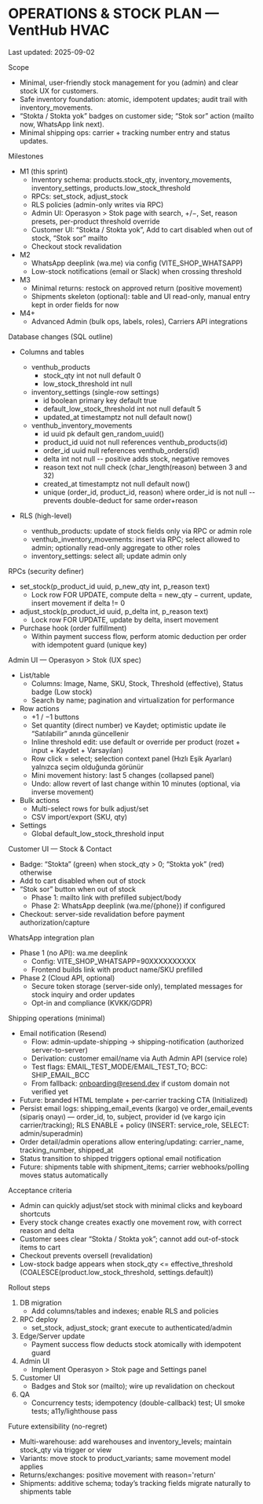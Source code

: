 # OPERATIONS & STOCK PLAN — VentHub HVAC

Last updated: 2025-09-02

Scope
- Minimal, user-friendly stock management for you (admin) and clear stock UX for customers.
- Safe inventory foundation: atomic, idempotent updates; audit trail with inventory_movements.
- “Stokta / Stokta yok” badges on customer side; “Stok sor” action (mailto now, WhatsApp link next).
- Minimal shipping ops: carrier + tracking number entry and status updates.

Milestones
- M1 (this sprint)
  - Inventory schema: products.stock_qty, inventory_movements, inventory_settings, products.low_stock_threshold
  - RPCs: set_stock, adjust_stock
  - RLS policies (admin-only writes via RPC)
  - Admin UI: Operasyon > Stok page with search, +/−, Set, reason presets, per-product threshold override
  - Customer UI: “Stokta / Stokta yok”, Add to cart disabled when out of stock, “Stok sor” mailto
  - Checkout stock revalidation
- M2
  - WhatsApp deeplink (wa.me) via config (VITE_SHOP_WHATSAPP)
  - Low-stock notifications (email or Slack) when crossing threshold
- M3
  - Minimal returns: restock on approved return (positive movement)
  - Shipments skeleton (optional): table and UI read-only, manual entry kept in order fields for now
- M4+
  - Advanced Admin (bulk ops, labels, roles), Carriers API integrations

Database changes (SQL outline)
- Columns and tables
  - venthub_products
    - stock_qty int not null default 0
    - low_stock_threshold int null
  - inventory_settings (single-row settings)
    - id boolean primary key default true
    - default_low_stock_threshold int not null default 5
    - updated_at timestamptz not null default now()
  - venthub_inventory_movements
    - id uuid pk default gen_random_uuid()
    - product_id uuid not null references venthub_products(id)
    - order_id uuid null references venthub_orders(id)
    - delta int not null  -- positive adds stock, negative removes
    - reason text not null check (char_length(reason) between 3 and 32)
    - created_at timestamptz not null default now()
    - unique (order_id, product_id, reason) where order_id is not null  -- prevents double-deduct for same order+reason

- RLS (high-level)
  - venthub_products: update of stock fields only via RPC or admin role
  - venthub_inventory_movements: insert via RPC; select allowed to admin; optionally read-only aggregate to other roles
  - inventory_settings: select all; update admin only

RPCs (security definer)
- set_stock(p_product_id uuid, p_new_qty int, p_reason text)
  - Lock row FOR UPDATE, compute delta = new_qty − current, update, insert movement if delta != 0
- adjust_stock(p_product_id uuid, p_delta int, p_reason text)
  - Lock row FOR UPDATE, update by delta, insert movement
- Purchase hook (order fulfillment)
  - Within payment success flow, perform atomic deduction per order with idempotent guard (unique key)

Admin UI — Operasyon > Stok (UX spec)
- List/table
  - Columns: Image, Name, SKU, Stock, Threshold (effective), Status badge (Low stock)
  - Search by name; pagination and virtualization for performance
- Row actions
  - +1 / −1 buttons
  - Set quantity (direct number) ve Kaydet; optimistic update ile “Satılabilir” anında güncellenir
  - Inline threshold edit: use default or override per product (rozet + input + Kaydet + Varsayılan)
  - Row click = select; selection context panel (Hızlı Eşik Ayarları) yalnızca seçim olduğunda görünür
  - Mini movement history: last 5 changes (collapsed panel)
  - Undo: allow revert of last change within 10 minutes (optional, via inverse movement)
- Bulk actions
  - Multi-select rows for bulk adjust/set
  - CSV import/export (SKU, qty)
- Settings
  - Global default_low_stock_threshold input

Customer UI — Stock & Contact
- Badge: “Stokta” (green) when stock_qty > 0; “Stokta yok” (red) otherwise
- Add to cart disabled when out of stock
- “Stok sor” button when out of stock
  - Phase 1: mailto link with prefilled subject/body
  - Phase 2: WhatsApp deeplink (wa.me/{phone}) if configured
- Checkout: server-side revalidation before payment authorization/capture

WhatsApp integration plan
- Phase 1 (no API): wa.me deeplink
  - Config: VITE_SHOP_WHATSAPP=90XXXXXXXXXX
  - Frontend builds link with product name/SKU prefilled
- Phase 2 (Cloud API, optional)
  - Secure token storage (server-side only), templated messages for stock inquiry and order updates
  - Opt-in and compliance (KVKK/GDPR)

Shipping operations (minimal)
- Email notification (Resend)
  - Flow: admin-update-shipping → shipping-notification (authorized server-to-server)
  - Derivation: customer email/name via Auth Admin API (service role)
  - Test flags: EMAIL_TEST_MODE/EMAIL_TEST_TO; BCC: SHIP_EMAIL_BCC
  - From fallback: onboarding@resend.dev if custom domain not verified yet
- Future: branded HTML template + per‑carrier tracking CTA (Initialized)
- Persist email logs: shipping_email_events (kargo) ve order_email_events (sipariş onayı) — order_id, to, subject, provider id (ve kargo için carrier/tracking); RLS ENABLE + policy (INSERT: service_role, SELECT: admin/superadmin)
- Order detail/admin operations allow entering/updating: carrier_name, tracking_number, shipped_at
- Status transition to shipped triggers optional email notification
- Future: shipments table with shipment_items; carrier webhooks/polling moves status automatically

Acceptance criteria
- Admin can quickly adjust/set stock with minimal clicks and keyboard shortcuts
- Every stock change creates exactly one movement row, with correct reason and delta
- Customer sees clear “Stokta / Stokta yok”; cannot add out-of-stock items to cart
- Checkout prevents oversell (revalidation)
- Low-stock badge appears when stock_qty <= effective_threshold (COALESCE(product.low_stock_threshold, settings.default))

Rollout steps
1) DB migration
   - Add columns/tables and indexes; enable RLS and policies
2) RPC deploy
   - set_stock, adjust_stock; grant execute to authenticated/admin
3) Edge/Server update
   - Payment success flow deducts stock atomically with idempotent guard
4) Admin UI
   - Implement Operasyon > Stok page and Settings panel
5) Customer UI
   - Badges and Stok sor (mailto); wire up revalidation on checkout
6) QA
   - Concurrency tests; idempotency (double-callback) test; UI smoke tests; a11y/lighthouse pass

Future extensibility (no-regret)
- Multi-warehouse: add warehouses and inventory_levels; maintain stock_qty via trigger or view
- Variants: move stock to product_variants; same movement model applies
- Returns/exchanges: positive movement with reason='return'
- Shipments: additive schema; today’s tracking fields migrate naturally to shipments table

